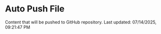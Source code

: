 # Auto Push File

Content that will be pushed to GitHub repository.
Last updated: 07/14/2025, 09:21:47 PM